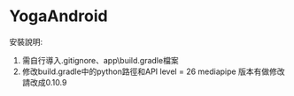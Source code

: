 # YogaAndroid
安裝說明:
1. 需自行導入.gitignore、app\build.gradle檔案
2. 修改build.gradle中的python路徑和API level = 26
mediapipe 版本有做修改 請改成0.10.9
